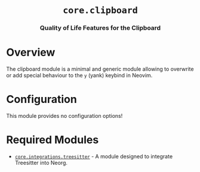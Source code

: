 <div align="center">

# `core.clipboard`

### Quality of Life Features for the Clipboard





</div>

# Overview

The clipboard module is a minimal and generic module allowing to overwrite or add special behaviour to the
`y` (yank) keybind in Neovim.

# Configuration

This module provides no configuration options!

# Required Modules

- [`core.integrations.treesitter`](https://github.com/nvim-neorg/neorg/wiki/Treesitter-Integration) - A module designed to integrate Treesitter into Neorg.

